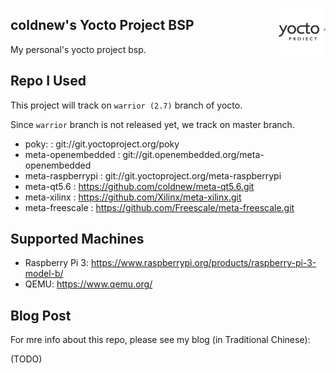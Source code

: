 <img src="https://raw.githubusercontent.com/coldnew/coldnew.github.io/hexo/source/avatars/yocto.png"
     align="right"/>

coldnew's Yocto Project BSP
-----------------------------

My personal's yocto project bsp.

## Repo I Used

This project will track on `warrior (2.7)` branch of yocto.

Since `warrior` branch is not released yet, we track on master branch.

- poky:             : git://git.yoctoproject.org/poky
- meta-openembedded : git://git.openembedded.org/meta-openembedded
- meta-raspberrypi  : git://git.yoctoproject.org/meta-raspberrypi
- meta-qt5.6        : https://github.com/coldnew/meta-qt5.6.git
- meta-xilinx       : https://github.com/Xilinx/meta-xilinx.git
- meta-freescale    : https://github.com/Freescale/meta-freescale.git

## Supported Machines

- Raspberry Pi 3: https://www.raspberrypi.org/products/raspberry-pi-3-model-b/
- QEMU:           https://www.qemu.org/

## Blog Post

For mre info about this repo, please see my blog (in Traditional Chinese):

(TODO)
